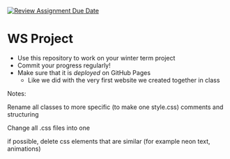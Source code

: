 [![Review Assignment Due Date](https://classroom.github.com/assets/deadline-readme-button-22041afd0340ce965d47ae6ef1cefeee28c7c493a6346c4f15d667ab976d596c.svg)](https://classroom.github.com/a/oTI1c5S_)
# WS Project
- Use this repository to work on your winter term project
- Commit your progress regularly!
- Make sure that it is _deployed_ on GitHub Pages
  - Like we did with the very first website we created together in class



Notes: 

Rename all classes to more specific (to make one style.css)
comments and structuring

Change all .css files into one

if possible, delete css elements that are similar (for example neon text, animations)
